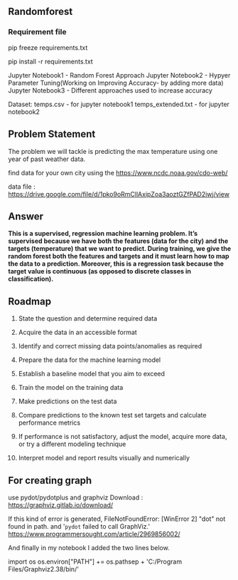 ## Randomforest

### Requirement file
pip freeze requirements.txt

pip install -r requirements.txt

Jupyter Notebook1 - Random Forest Approach 
Jupyter Notebook2 - Hypyer Parameter Tuning(Working on Improving Accuracy- by adding more data)
Jupyter Notebook3 - Different approaches used to increase accuracy

Dataset:
temps.csv - for jupyter notebook1
temps_extended.txt - for jupyter notebook2

## Problem Statement
The problem we will tackle is predicting the max temperature using one year of past weather data.

find data for your own city using the https://www.ncdc.noaa.gov/cdo-web/

data file : https://drive.google.com/file/d/1pko9oRmCllAxipZoa3aoztGZfPAD2iwj/view

## Answer

**This is a supervised, regression machine learning problem. It’s supervised because we have both the features (data for the city) and the targets (temperature) that we want to predict. During training, we give the random forest both the features and targets and it must learn how to map the data to a prediction. Moreover, this is a regression task because the target value is continuous (as opposed to discrete classes in classification).**

## Roadmap

1. State the question and determine required data

2. Acquire the data in an accessible format

3. Identify and correct missing data points/anomalies as required

4. Prepare the data for the machine learning model

5. Establish a baseline model that you aim to exceed

6. Train the model on the training data

7. Make predictions on the test data

8. Compare predictions to the known test set targets and calculate performance metrics

9. If performance is not satisfactory, adjust the model, acquire more data, or try a different modeling technique

10. Interpret model and report results visually and numerically

## For creating graph
use pydot/pydotplus and graphviz
Download : https://graphviz.gitlab.io/download/

If this kind of error is generated,
FileNotFoundError: [WinError 2] "dot" not found in path. and '`pydot` failed to call GraphViz.'
https://www.programmersought.com/article/2969856002/

And finally in my notebook I added the two lines below.

import os
os.environ["PATH"] += os.pathsep + 'C:/Program Files/Graphviz2.38/bin/'
